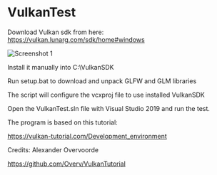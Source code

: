 # VulkanTest
Download Vulkan sdk from here: https://vulkan.lunarg.com/sdk/home#windows

![Screenshot 1](https://github.com/wave-rider/VulkanTest/blob/master/images/VulkanDownload.PNG)

Install it manually into C:\VulkanSDK

Run setup.bat to download and unpack GLFW and GLM libraries

The script will configure the vcxproj file to use installed VulkanSDK

Open the VulkanTest.sln file with Visual Studio 2019 and run the test.

The program is based on this tutorial:

https://vulkan-tutorial.com/Development_environment

Credits: Alexander Overvoorde

https://github.com/Overv/VulkanTutorial
